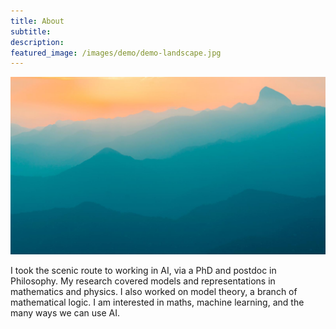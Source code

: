 ```yaml
---
title: About
subtitle: 
description: 
featured_image: /images/demo/demo-landscape.jpg
---
```


![](/images/demo/demo-landscape.jpg)

I took the scenic route to working in AI, via a PhD and postdoc in Philosophy. My research covered models and representations in mathematics and physics. I also worked on model theory, a branch of mathematical logic. I am interested in maths, machine learning, and the many ways we can use AI.